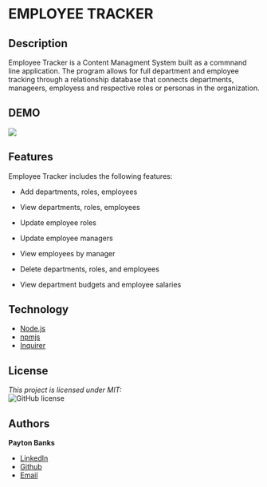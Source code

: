 # EMPLOYEE TRACKER

## Description
Employee Tracker is a Content Managment System built as a commnand line application. The program allows for full department and employee tracking through a relationship database that connects departments, manageers, employess and respective roles or personas in the organization. 

## DEMO
![](./emptracker.gif)

## Features
Employee Tracker includes the following features:
* Add departments, roles, employees

* View departments, roles, employees

* Update employee roles

* Update employee managers

* View employees by manager

* Delete departments, roles, and employees

* View department budgets and employee salaries

## Technology
* [Node.js](https://nodejs.org/en/)
* [npmjs](https://docs.npmjs.com/)
* [Inquirer](https://www.npmjs.com/package/inquirer)



## License 
*This project is licensed under MIT:*
<br> ![GitHub license](https://img.shields.io/badge/license-MIT-blue.svg)



## Authors
**Payton Banks**
- [LinkedIn](https://www.linkedin.com/feed/)
- [Github](https://github.com/paytonbanks)
- [Email](mailto:payton.banks@gmail.com)
